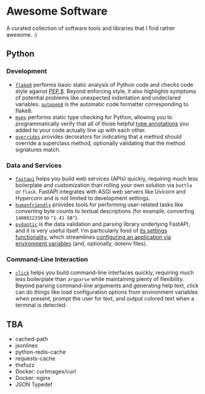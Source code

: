 # Awesome Software
A curated collection of software tools and libraries that I find rather awesome. :)

## Python

### Development

* [`flake8`](https://flake8.pycqa.org/en/latest/) performs basic static analysis of Python code and checks code style against [PEP 8](https://peps.python.org/pep-0008/).  Beyond enforcing style, it also highlights symptoms of potential problems like unexpected indentation and undeclared variables.  [`autopep8`](https://pypi.org/project/autopep8/) is the automatic code formatter corresponding to flake8.
* [`mypy`](https://www.mypy-lang.org/) performs static type checking for Python, allowing you to programmatically verify that all of those helpful [type annotations](https://docs.python.org/3/howto/annotations.html) you added to your code actually line up with each other.
* [`overrides`](https://pypi.org/project/overrides/) provides decorators for indicating that a method should override a superclass method, optionally validating that the method signatures match.

### Data and Services

* [`fastapi`](https://fastapi.tiangolo.com/) helps you build web services (APIs) quickly, requiring much less boilerplate and customization than rolling your own solution via `bottle` or `flask`.  FastAPI integrates with ASGI web servers like Uvicorn and Hypercorn and is not limited to development settings.
* [`humanfriendly`](https://pypi.org/project/humanfriendly/) provides tools for performing user-related tasks like converting byte counts to textual descriptions (for example, converting `1408012330` to `"1.41 GB"`).
* [`pydantic`](https://docs.pydantic.dev/) is the data validation and parsing library underlying FastAPI, and it is very useful itself.  I'm particularly fond of [its settings functionality](https://docs.pydantic.dev/latest/usage/pydantic_settings/), which streamlines [configuring an application via environment variables](https://12factor.net/config) (and, optionally, dotenv files).

### Command-Line Interaction

* [`click`](https://click.palletsprojects.com/) helps you build command-line interfaces quickly, requiring much less boilerplate than `argparse` while maintaining plenty of flexibility.  Beyond parsing command-line arguments and generating help text, click can do things like load configuration options from environment variables when present, prompt the user for text, and output colored text when a terminal is detected.

## TBA
* cached-path
* jsonlines
* python-redis-cache
* requests-cache
* thefuzz
* Docker: curlimages/curl
* Docker: nginx
* JSON Typedef
